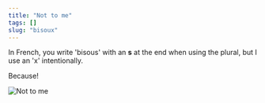 ```yaml
---
title: "Not to me"
tags: []
slug: "bisoux"
---
```

In French, you write 'bisous' with an **s** at the end when using the plural, but I use an 'x' intentionally.

Because!

![Not to me](not-to-me.gif "Kylo Ren says \"Not to me\" to Rey (Star Wars)" )